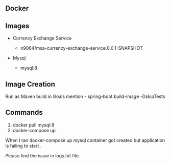 Docker
--------------

Images
--------

- Currency Exchange Service
     - n9064/msa-currency-exchange-service:0.0.1-SNAPSHOT

- Mysql
     - mysql:8


 Image Creation
---------------
Run as Maven build in 
Goals mention - spring-boot:build-image -DskipTests


Commands
----------


1. docker pull mysql:8
2. docker-compose up

When I ran docker-compose up mysql container got created but application is failing to start .

Please find the issue in logs.txt file.





